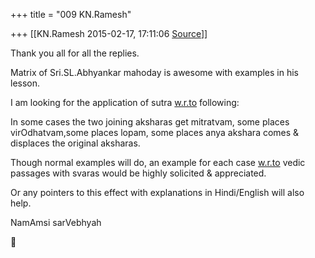 +++
title = "009 KN.Ramesh"

+++
[[KN.Ramesh	2015-02-17, 17:11:06 [Source](https://groups.google.com/g/samskrita/c/FdF5PuCUVKE)]]



Thank you all for all the replies.

Matrix of Sri.SL.Abhyankar mahoday is awesome with examples in his lesson.

  

I am looking for the application of sutra [w.r.to](http://w.r.to) following:

  

In some cases the two joining aksharas get mitratvam, some places virOdhatvam,some places lopam, some places anya akshara comes & displaces the original aksharas.

Though normal examples will do, an example for each case [w.r.to](http://w.r.to) vedic passages with svaras would be highly solicited & appreciated.

Or any pointers to this effect with explanations in Hindi/English will also help.

NamAmsi sarVebhyah



